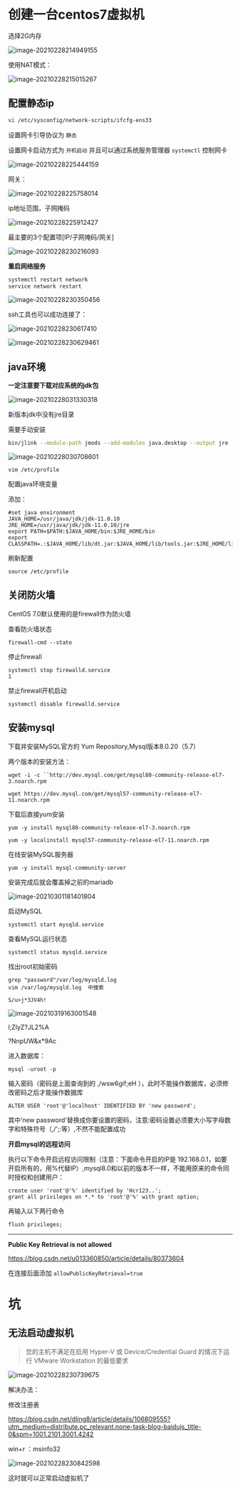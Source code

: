 # 创建一台centos7虚拟机





选择2G内存

![image-20210228214949155](../picture/centos/image-20210228214949155.png)





使用NAT模式：

![image-20210228215015267](../picture/centos/image-20210228215015267.png)











## 配置静态ip



```bash
vi /etc/sysconfig/network-scripts/ifcfg-ens33
```



设置网卡引导协议为 `静态`

设置网卡启动方式为 `开机启动` 并且可以通过系统服务管理器 `systemctl` 控制网卡

![image-20210228225444159](../picture/centos/image-20210228225444159.png)



网关：

![image-20210228225758014](../picture/centos/image-20210228225758014.png)



ip地址范围，子网掩码

![image-20210228225912427](../picture/centos/image-20210228225912427.png)



最主要的3个配置项[IP/子网掩码/网关]

![image-20210228230216093](../picture/centos/image-20210228230216093.png)



**重启网络服务**

```bash
systemctl restart network
service network restart
```



![image-20210228230350456](../picture/centos/image-20210228230350456.png)





ssh工具也可以成功连接了：

![image-20210228230617410](../picture/centos/image-20210228230617410.png)



![image-20210228230629461](../picture/centos/image-20210228230629461.png)











## java环境



**一定注意要下载对应系统的jdk包**



![image-20210228031330318](../picture/centos/image-20210228031330318.png)



新版本jdk中没有jre目录

需要手动安装

```bash
bin/jlink --module-path jmods --add-modules java.desktop --output jre
```



![image-20210228030708601](../picture/centos/image-20210228030708601.png)



```
vim /etc/profile
```



配置java环境变量

添加：

```properties
#set java environment
JAVA_HOME=/usr/java/jdk/jdk-11.0.10
JRE_HOME=/usr/java/jdk/jdk-11.0.10/jre
export PATH=$PATH:$JAVA_HOME/bin:$JRE_HOME/bin
export CLASSPATH=.:$JAVA_HOME/lib/dt.jar:$JAVA_HOME/lib/tools.jar:$JRE_HOME/lib
```



刷新配置

```
source /etc/profile
```







## 关闭防火墙



CentOS 7.0默认使用的是firewall作为防火墙

查看防火墙状态

```
firewall-cmd --state
```

停止firewall

```
systemctl stop firewalld.service
1
```

禁止firewall开机启动

```
systemctl disable firewalld.service 
```









## 安装mysql



下载并安装MySQL官方的 Yum Repository,Mysql版本8.0.20（5.7）

两个版本的安装方法：

```
wget -i -c ``http://dev.mysql.com/get/mysql80-community-release-el7-3.noarch.rpm

wget https://dev.mysql.com/get/mysql57-community-release-el7-11.noarch.rpm
```

下载后直接yum安装

```
yum -y install mysql80-community-release-el7-3.noarch.rpm

yum -y localinstall mysql57-community-release-el7-11.noarch.rpm
```

在线安装MySQL服务器

```
yum -y install mysql-community-server
```



安装完成后就会覆盖掉之前的mariadb

![image-20210301181401804](../picture/centos/image-20210301181401804.png)



启动MySQL

```
systemctl start mysqld.service
```

查看MySQL运行状态

```
systemctl status mysqld.service
```







找出root初始密码

```
grep "password"/var/log/mysqld.log
vim /var/log/mysqld.log  中搜索
```

`S/u>j*3JV4h!`

![image-20210319163001548](../picture/centos/image-20210319163001548.png)

l;ZlyZ?JL2%A

?NnpUW&x*9Ac

进入数据库：

```
mysql -uroot -p
```

输入密码（密码是上面查询到的 ,/wsw6gif;eH ），此时不能操作数据库，必须修改密码之后才能操作数据库

```
ALTER USER 'root'@'localhost' IDENTIFIED BY 'new password';
```

其中‘new password'替换成你要设置的密码，注意:密码设置必须要大小写字母数字和特殊符号（,/';:等）,不然不能配置成功







**开启mysql的远程访问**



执行以下命令开启远程访问限制（注意：下面命令开启的IP是 192.168.0.1，如要开启所有的，用%代替IP）,mysql8.0和以前的版本不一样，不能用原来的命令同时授权和创建用户：

```mysql
create user 'root'@'%' identified by 'Hcr123..';
grant all privileges on *.* to 'root'@'%' with grant option;
```

再输入以下两行命令

```mysql
flush privileges;
```



----



**Public Key Retrieval is not allowed**





https://blog.csdn.net/u013360850/article/details/80373604

在连接后面添加 `allowPublicKeyRetrieval=true`










# 坑



## 无法启动虚拟机





> 您的主机不满足在启用 Hyper-V 或 Device/Credential Guard 的情况下运行 VMware Workstation 的最低要求

![image-20210228230739675](../picture/centos/image-20210228230739675.png)

解决办法：

修改注册表

https://blog.csdn.net/dling8/article/details/106809555?utm_medium=distribute.pc_relevant.none-task-blog-baidujs_title-0&spm=1001.2101.3001.4242





win+r ：msinfo32

![image-20210228230842598](../picture/centos/image-20210228230842598.png)



这时就可以正常启动虚拟机了







